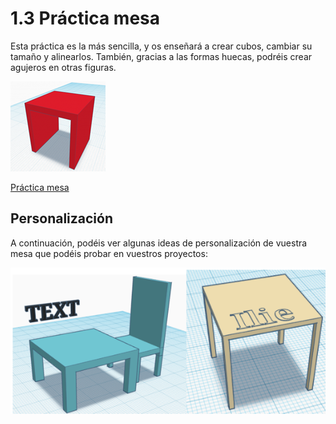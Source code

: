 
# 1.3 Práctica mesa

Esta práctica es la más sencilla, y os enseñará a crear cubos, cambiar su tamaño y alinearlos. También, gracias a las formas huecas, podréis crear agujeros en otras figuras.

![](img/2022-11-29-16-17-32.png)

[Práctica mesa](https://ateneu.xtec.cat/wikiform/wikiexport/cmd/tac/tec3d/tkc/combinant_figures/activitat2)

## Personalización

A continuación, podéis ver algunas ideas de personalización de vuestra mesa que podéis probar en vuestros proyectos:

![](img/2022-11-29-16-17-41.png)